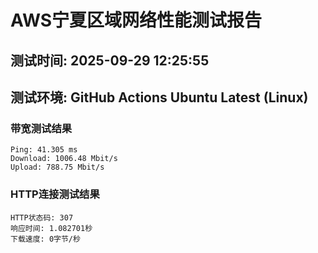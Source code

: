 # AWS宁夏区域网络性能测试报告
## 测试时间: 2025-09-29 12:25:55
## 测试环境: GitHub Actions Ubuntu Latest (Linux)

### 带宽测试结果
```
Ping: 41.305 ms
Download: 1006.48 Mbit/s
Upload: 788.75 Mbit/s
```

### HTTP连接测试结果
```
HTTP状态码: 307
响应时间: 1.082701秒
下载速度: 0字节/秒
```

